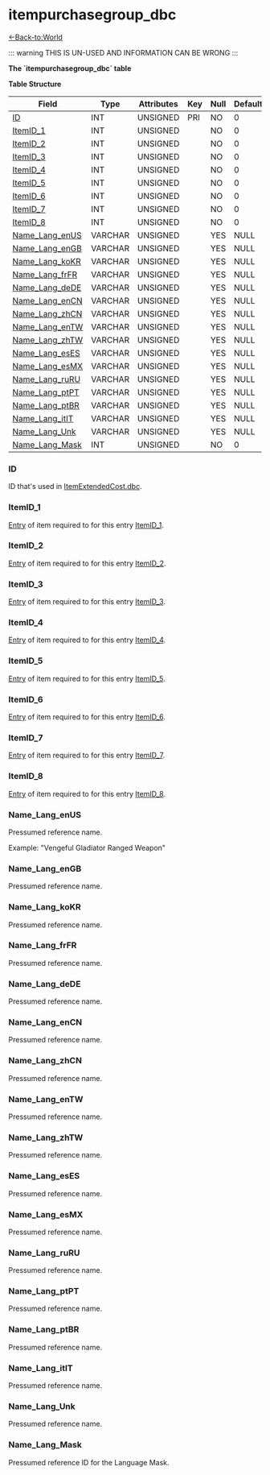 # itempurchasegroup_dbc

[<-Back-to:World](database-world)

::: warning
THIS IS UN-USED AND INFORMATION CAN BE WRONG
:::

**The \`itempurchasegroup_dbc\` table**

**Table Structure**

| Field                             | Type    | Attributes | Key | Null | Default | Extra | Comment |
| --------------------------------- | ------- | ---------- | --- | ---- | ------- | ----- | ------- |
| [ID](#id)                         | INT     | UNSIGNED   | PRI | NO   | 0       |
| [ItemID_1](#itemid1)             | INT     | UNSIGNED   |     | NO   | 0       |
| [ItemID_2](#itemid2)             | INT     | UNSIGNED   |     | NO   | 0       |
| [ItemID_3](#itemid3)             | INT     | UNSIGNED   |     | NO   | 0       |
| [ItemID_4](#itemid4)             | INT     | UNSIGNED   |     | NO   | 0       |
| [ItemID_5](#itemid5)             | INT     | UNSIGNED   |     | NO   | 0       |
| [ItemID_6](#itemid6)             | INT     | UNSIGNED   |     | NO   | 0       |
| [ItemID_7](#itemid7)             | INT     | UNSIGNED   |     | NO   | 0       |
| [ItemID_8](#itemid8)             | INT     | UNSIGNED   |     | NO   | 0       |
| [Name_Lang_enUS](#name_lang_enus) | VARCHAR | UNSIGNED   |     | YES  | NULL    |
| [Name_Lang_enGB](#namelangengb) | VARCHAR | UNSIGNED   |     | YES  | NULL    |
| [Name_Lang_koKR](#namelangkokr) | VARCHAR | UNSIGNED   |     | YES  | NULL    |
| [Name_Lang_frFR](#namelangfrfr) | VARCHAR | UNSIGNED   |     | YES  | NULL    |
| [Name_Lang_deDE](#namelangdede) | VARCHAR | UNSIGNED   |     | YES  | NULL    |
| [Name_Lang_enCN](#namelangencn) | VARCHAR | UNSIGNED   |     | YES  | NULL    |
| [Name_Lang_zhCN](#namelangzhcn) | VARCHAR | UNSIGNED   |     | YES  | NULL    |
| [Name_Lang_enTW](#namelangentw) | VARCHAR | UNSIGNED   |     | YES  | NULL    |
| [Name_Lang_zhTW](#namelangzhtw) | VARCHAR | UNSIGNED   |     | YES  | NULL    |
| [Name_Lang_esES](#namelangeses) | VARCHAR | UNSIGNED   |     | YES  | NULL    |
| [Name_Lang_esMX](#namelangesmx) | VARCHAR | UNSIGNED   |     | YES  | NULL    |
| [Name_Lang_ruRU](#namelangruru) | VARCHAR | UNSIGNED   |     | YES  | NULL    |
| [Name_Lang_ptPT](#namelangptpt) | VARCHAR | UNSIGNED   |     | YES  | NULL    |
| [Name_Lang_ptBR](#namelangptbr) | VARCHAR | UNSIGNED   |     | YES  | NULL    |
| [Name_Lang_itIT](#namelangitit) | VARCHAR | UNSIGNED   |     | YES  | NULL    |
| [Name_Lang_Unk](#namelangunk)   | VARCHAR | UNSIGNED   |     | YES  | NULL    |
| [Name_Lang_Mask](#namelangmask) | INT     | UNSIGNED   |     | NO   | 0       |

### ID

ID that's used in [ItemExtendedCost.dbc](itemextendedcost_dbc#id).

### ItemID_1

[Entry](item_template#entry) of item required to for this entry [ItemID_1](#itemid_1).

### ItemID_2

[Entry](item_template#entry) of item required to for this entry [ItemID_2](#itemid_2).

### ItemID_3

[Entry](item_template#entry) of item required to for this entry [ItemID_3](#itemid_3).

### ItemID_4

[Entry](item_template#entry) of item required to for this entry [ItemID_4](#itemid_3).

### ItemID_5

[Entry](item_template#entry) of item required to for this entry [ItemID_5](#itemid_5).

### ItemID_6

[Entry](item_template#entry) of item required to for this entry [ItemID_6](#itemid_6).

### ItemID_7

[Entry](item_template#entry) of item required to for this entry [ItemID_7](#itemid_7).

### ItemID_8

[Entry](item_template#entry) of item required to for this entry [ItemID_8](#itemid_8).

### Name_Lang_enUS

Pressumed reference name.

Example: "Vengeful Gladiator Ranged Weapon"

### Name_Lang_enGB

Pressumed reference name.

### Name_Lang_koKR

Pressumed reference name.

### Name_Lang_frFR

Pressumed reference name.

### Name_Lang_deDE

Pressumed reference name.

### Name_Lang_enCN

Pressumed reference name.

### Name_Lang_zhCN

Pressumed reference name.

### Name_Lang_enTW

Pressumed reference name.

### Name_Lang_zhTW

Pressumed reference name.

### Name_Lang_esES

Pressumed reference name.

### Name_Lang_esMX

Pressumed reference name.

### Name_Lang_ruRU

Pressumed reference name.

### Name_Lang_ptPT

Pressumed reference name.

### Name_Lang_ptBR

Pressumed reference name.

### Name_Lang_itIT

Pressumed reference name.

### Name_Lang_Unk

Pressumed reference name.

### Name_Lang_Mask

Pressumed reference ID for the Language Mask.
